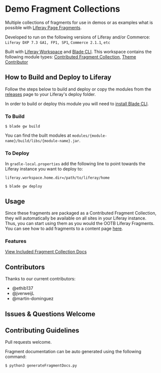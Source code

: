 # Demo Fragment Collections

Multiple collections of fragments for use in demos or as examples what is possible with [Liferay Page Fragments](https://learn.liferay.com/dxp/7.x/en/site-building/developer-guide/developing_page_fragments.html).

Developed to run on the following versions of Liferay and/or Commerce: `Liferay DXP 7.3 GA1, FP1, SP1`, `Commerce 2.1.1`, `etc`

Built with [Liferay Workspace](https://help.liferay.com/hc/en-us/articles/360029147471-Liferay-Workspace) and [Blade CLI](https://help.liferay.com/hc/en-us/articles/360029147071-Blade-CLI). This workspace contains the following module types: [Contributed Fragment Collection](https://learn.liferay.com/dxp/7.x/en/site-building/developer-guide/developing-page-fragments/creating-a-contributed-fragment-collection.html), [Theme Contributor](https://help.liferay.com/hc/en-us/articles/360029146831-Theme-Contributor-Template)

## How to Build and Deploy to Liferay

Follow the steps below to build and deploy or copy the modules from the [releases](../../releases/latest) page to your Liferay's deploy folder.

In order to build or deploy this module you will need to [install Blade CLI](https://help.liferay.com/hc/en-us/articles/360028833852-Installing-Blade-CLI).

### To Build

`$ blade gw build`

You can find the built modules at `modules/{module-name}/build/libs/{module-name}.jar`.

### To Deploy

In `gradle-local.properties` add the following line to point towards the Liferay instance you want to deploy to:
```
liferay.workspace.home.dir=/path/to/liferay/home
```

`$ blade gw deploy`

## Usage

Since these fragments are packaged as a Contributed Fragment Collection, they will automatically be available on all sites in your Liferay instance. Thus, you can start using them as you would the OOTB Liferay Fragments. You can see how to add fragments to a content page [here](https://learn.liferay.com/dxp/7.x/en/site-building/creating-pages/building-and-managing-content-pages/building-content-pages.html?highlight=fragments#adding-elements-to-content-pages).

### Features

[View Included Fragment Collection Docs](/collections.md)

## Contributors

Thanks to our current contributors:

* @ethib137
* @jverweijL
* @martin-dominguez

## Issues & Questions Welcome

## Contributing Guidelines

Pull requests welcome.

Fragment documentation can be auto generated using the following command:

```
$ python3 generateFragmentDocs.py
```
